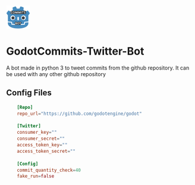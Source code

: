 <img src="https://github.com/Coldragon/GodotCommits-Twitter-Bot/blob/master/godot_commits.png" width="64">

# GodotCommits-Twitter-Bot




A bot made in python 3 to tweet commits from the github repository. It can be used with any other github repository

## Config Files

```toml
	[Repo]
	repo_url="https://github.com/godotengine/godot"

	[Twitter]
	consumer_key=""
	consumer_secret=""
	access_token_key=""
	access_token_secret=""

	[Config]
	commit_quantity_check=40
	fake_run=false
```
